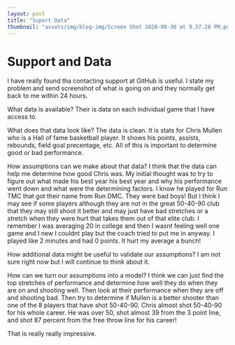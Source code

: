 ```yaml
---
layout: post
title: "Suport Data"
thumbnail: "assets/img/blog-img/Screen Shot 2020-08-30 at 9.37.28 PM.png"
---
```


# Support and Data 

I have really found tha contacting support at GitHub is useful.  I state my problem and send screenshot of what is going on and they normally get back 
to me within 24 hours.

What data is available?
Their is data on each individual game that I have access to.

What does that data look like?
The data is clean.  It is stats for Chris Mullen who is a Hall of fame basketball player.  It shows his points, assists, rebounds, field goal precentage, etc.
All of this is important to determine good or bad performance.

How assumptions can we make about that data?
I think that the data can help me determine how good Chris was.  My initial thought was to try to figure out what made his best year his best year and why his
performance went down and what were the determining factors.  I know he played for Run TMC that got their name from Run DMC.  They were bad boys!
But I think I may see if some players although they are not in the great 50-40-90 club that they may still shoot it better and may just have bad stretches
or a stretch when they were hurt that takes them out of that elite club.  I remember I was averaging 20 in college and then I wasnt feeling well one game and 
I new I couldnt play but the coach tried to put me in anyway.  I played like 2 minutes and had 0 points.  It hurt my average a bunch!

How additional data might be useful to validate our assumptions?
I am not sure right now but I will continue to think about it. 

How can we turn our assumptions into a model?
I think we can just find the top stretches of performance and determine how well they do when they are on and shooting well.  Then look at their performance 
when they are off and shooting bad.  Then try to determine if Mullen is a better shooter than one of the 8 players that have shot 50-40-90.  Chris 
almost shot 50-40-90 for his whole career. He was over 50, shot almost 39 from the 3 point line, and shot 87 percent from the free throw line for his career!

That is really really impressive. 
